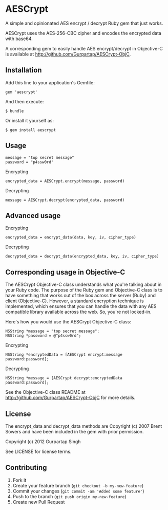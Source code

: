 # AESCrypt

A simple and opinionated AES encrypt / decrypt Ruby gem that just works.

AESCrypt uses the AES-256-CBC cipher and encodes the encrypted data with base64.

A corresponding gem to easily handle AES encrypt/decrypt in Objective-C is available at http://github.com/Gurpartap/AESCrypt-ObjC.

## Installation

Add this line to your application's Gemfile:

    gem 'aescrypt'

And then execute:

    $ bundle

Or install it yourself as:

    $ gem install aescrypt

## Usage

    message = "top secret message"
    password = "p4ssw0rd"

Encrypting

    encrypted_data = AESCrypt.encrypt(message, password)

Decrypting

    message = AESCrypt.decrypt(encrypted_data, password)

## Advanced usage

Encrypting

    encrypted_data = encrypt_data(data, key, iv, cipher_type)

Decrypting

    decrypted_data = decrypt_data(encrypted_data, key, iv, cipher_type)

## Corresponding usage in Objective-C

The AESCrypt Objective-C class understands what you're talking about in your Ruby code. The purpose of the Ruby gem and Objective-C class is to have something that works out of the box across the server (Ruby) and client (Objective-C). However, a standard encryption technique is implemented, which ensures that you can handle the data with any AES compatible library available across the web. So, you're not locked-in.

Here's how you would use the AESCrypt Objective-C class:

    NSString *message = "top secret message";
    NSString *password = @"p4ssw0rd";

Encrypting

    NSString *encryptedData = [AESCrypt encrypt:message password:password];

Decrypting

    NSString *message = [AESCrypt decrypt:encryptedData password:password];

See the Objective-C class README at http://github.com/Gurpartap/AESCrypt-ObjC for more details.

## License

The encrypt_data and decrypt_data methods are Copyright (c) 2007 Brent Sowers and have been included in the gem with prior permission.

Copyright (c) 2012 Gurpartap Singh

See LICENSE for license terms.

## Contributing

1. Fork it
2. Create your feature branch (`git checkout -b my-new-feature`)
3. Commit your changes (`git commit -am 'Added some feature'`)
4. Push to the branch (`git push origin my-new-feature`)
5. Create new Pull Request
